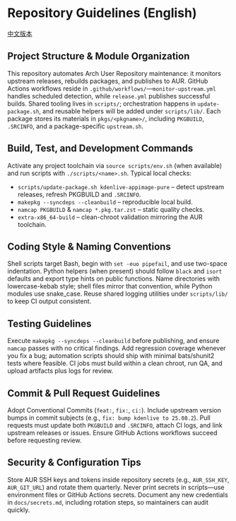 # Repository Guidelines (English)

[中文版本](guidelines.zh.md)

## Project Structure & Module Organization
This repository automates Arch User Repository maintenance: it monitors upstream releases, rebuilds packages, and publishes to AUR. GitHub Actions workflows reside in `.github/workflows/`—`monitor-upstream.yml` handles scheduled detection, while `release.yml` publishes successful builds. Shared tooling lives in `scripts/`; orchestration happens in `update-package.sh`, and reusable helpers will be added under `scripts/lib/`. Each package stores its materials in `pkgs/<pkgname>/`, including `PKGBUILD`, `.SRCINFO`, and a package-specific `upstream.sh`.

## Build, Test, and Development Commands
Activate any project toolchain via `source scripts/env.sh` (when available) and run scripts with `./scripts/<name>.sh`. Typical local checks:
- `scripts/update-package.sh kdenlive-appimage-pure` – detect upstream releases, refresh PKGBUILD and `.SRCINFO`.
- `makepkg --syncdeps --cleanbuild` – reproducible local build.
- `namcap PKGBUILD` & `namcap *.pkg.tar.zst` – static quality checks.
- `extra-x86_64-build` – clean-chroot validation mirroring the AUR toolchain.

## Coding Style & Naming Conventions
Shell scripts target Bash, begin with `set -euo pipefail`, and use two-space indentation. Python helpers (when present) should follow `black` and `isort` defaults and export type hints on public functions. Name directories with lowercase-kebab style; shell files mirror that convention, while Python modules use snake_case. Reuse shared logging utilities under `scripts/lib/` to keep CI output consistent.

## Testing Guidelines
Execute `makepkg --syncdeps --cleanbuild` before publishing, and ensure `namcap` passes with no critical findings. Add regression coverage whenever you fix a bug; automation scripts should ship with minimal bats/shunit2 tests where feasible. CI jobs must build within a clean chroot, run QA, and upload artifacts plus logs for review.

## Commit & Pull Request Guidelines
Adopt Conventional Commits (`feat:`, `fix:`, `ci:`). Include upstream version bumps in commit subjects (e.g., `fix: bump kdenlive to 25.08.2`). Pull requests must update both `PKGBUILD` and `.SRCINFO`, attach CI logs, and link upstream releases or issues. Ensure GitHub Actions workflows succeed before requesting review.

## Security & Configuration Tips
Store AUR SSH keys and tokens inside repository secrets (e.g., `AUR_SSH_KEY`, `AUR_GIT_URL`) and rotate them quarterly. Never print secrets in scripts—use environment files or GitHub Actions secrets. Document any new credentials in `docs/secrets.md`, including rotation steps, so maintainers can audit quickly.
